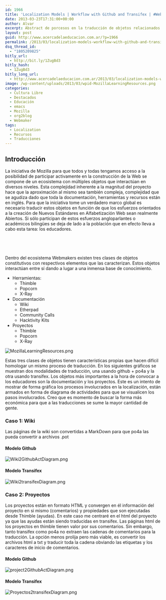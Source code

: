 ```yaml
---
id: 1966
title: 'Localization Models | Workflow with Github and Transifex | #WebLitStd'
date: 2013-03-23T17:31:00+00:00
author: Alvar
excerpt: Abstract de porcesos en la traducción de objetos relacionados a Webmakers y WebLItStd
layout: post
guid: http://www.acercadelaeducacion.com.ar/?p=1966
permalink: /2013/03/localization-models-workflow-with-github-and-transifex-weblitstd/
dsq_thread_id:
  - "1805209825"
bitly_url:
  - http://bit.ly/1ZugBd3
bitly_hash:
  - 1ZugBd3
bitly_long_url:
  - http://www.acercadelaeducacion.com.ar/2013/03/localization-models-workflow-with-github-and-transifex-weblitstd/
image: /wp-content/uploads/2013/03/wpid-MozillaLearningResources.png
categories:
  - Cultura Libre
  - Destacados
  - Educación
  - emacs
  - Mozilla
  - org2blog
  - Webmaker
tags:
  - Localization
  - Recursos
  - Traducciones
---
```

<div class="outline-2" id="outline-container-1">
<h2>Introducción</h2>
<div class="outline-text-2" id="text-1">

La iniciativa de Mozilla para que todos y todas tengamos acceso a la posibilidad de participar activamente en la construcción de la Web se compone de un ecosistema con múltiples objetos que interactúan en diversos niveles. Esta complejidad inherente a la magnitud del proyecto hace que la aproximación al mismo sea también compleja, complejidad que se agudiza dado que toda la documentación, herramientas y recursos están en inglés. Para que la iniciativa tome un verdadero marco global es necesario traducir estos objetos en función de que los esfuerzos orientados a la creación de Nuevos Estándares en Alfabetización Web sean realmente Abiertos. Si sólo participan de estos esfuerzos angloparlantes o académicos bilingües se deja de lado a la población que en efecto lleva a cabo esta tarea: los educadores.

&nbsp;

<!--more-->

&nbsp;

Dentro del ecosistema Webmakers existen tres clases de objetos constitutivos con respectivos elementos que las caracterizan. Estos objetos interactúan entre sí dando a lugar a una inmensa base de conocimiento.
<ul>
	<li>Herramientas:
<ul>
	<li>Thimble</li>
	<li>Popcorn</li>
	<li>X-Ray</li>
</ul>
</li>
	<li>Documentación
<ul>
	<li>Wiki</li>
	<li>Etherpad</li>
	<li>Community Calls</li>
	<li>Hacktivity Kits</li>
</ul>
</li>
	<li>Proyectos
<ul>
	<li>Thimble</li>
	<li>Popcorn</li>
	<li>X-Ray</li>
</ul>
</li>
</ul>
<img alt="MozillaLearningResources.png" src="http://www.acercadelaeducacion.com.ar/wp-content/uploads/2013/03/wpid-MozillaLearningResources.png" />

Estas tres clases de objetos tienen características propias que hacen difícil homologar un mismo proceso de traducción. En los siguientes gráficos se muestran dos modalidades de traducción, una usando github + po4a y la otra usando transifex. Los objetos más importantes a la hora de convocar a los educadores son la documentación y los proyectos. Este es un intento de mostrar de forma gráfica los procesos involucrados en la localización, están armados en forma de diagrama de actividades para que se visualicen los pasos involucrados. Creo que es momento de buscar la forma más económica para que a las traducciones se sume la mayor cantidad de gente.

</div>
<div class="outline-3" id="outline-container-1-1">
<h3 id="sec-1-1">Caso 1: Wiki</h3>
<div class="outline-text-3" id="text-1-1">

Las páginas de la wiki son convertidas a MarkDown para que po4a las pueda convertir a archivos .pot

</div>
<div class="outline-4" id="outline-container-1-1-1">
<h4 id="sec-1-1-1">Modelo Github</h4>
<div class="outline-text-4" id="text-1-1-1">

<img alt="Wiki2GithubActDiagram.png" src="http://www.acercadelaeducacion.com.ar/wp-content/uploads/2013/03/wpid-Wiki2GithubActDiagram.png" />

</div>
</div>
<div class="outline-4" id="outline-container-1-1-2">
<h4 id="sec-1-1-2">Modelo Transifex</h4>
<div class="outline-text-4" id="text-1-1-2">

<img alt="Wiki2transifexDiagram.png" src="http://www.acercadelaeducacion.com.ar/wp-content/uploads/2013/03/wpid-Wiki2transifexDiagram.png" />

</div>
</div>
</div>
<div class="outline-3" id="outline-container-1-2">
<h3 id="sec-1-2">Caso 2: Proyectos</h3>
<div class="outline-text-3" id="text-1-2">

Los proyectos están en formato HTML y convergen en él información del proyecto en si mismo (comentarios) y propiedades que son ejecutadas desde Thimble (ayudas). En este caso me centraré en el html del proyecto ya que las ayudas están siendo traducidas en transifex. Las páginas html de los proyectos en thimble tienen valor por sus comentarios. Sin embargo,  tanto transifex como po4a no extraen las cadenas de comentarios para la traducción. La opción menos prolija pero más viable, es convertir los archivos html a txt y traducir toda la cadena obviando las etiquetas y los caracteres de inicio de comentarios.

</div>
<div class="outline-4" id="outline-container-1-2-1">
<h4 id="sec-1-2-1">Modelo Github</h4>
<div class="outline-text-4" id="text-1-2-1">

<img alt="project2GithubActDiagram.png" src="http://www.acercadelaeducacion.com.ar/wp-content/uploads/2013/03/wpid-project2GithubActDiagram.png" />

</div>
</div>
<div class="outline-4" id="outline-container-1-2-2">
<h4 id="sec-1-2-2">Modelo Transifex</h4>
<div class="outline-text-4" id="text-1-2-2">

<img alt="Proyectos2transifexDiagram.png" src="http://www.acercadelaeducacion.com.ar/wp-content/uploads/2013/03/wpid-Proyectos2transifexDiagram.png" />

</div>
</div>
</div>
</div>